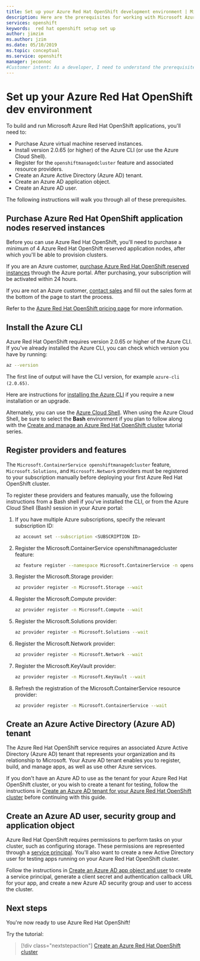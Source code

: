 ```yaml
---
title: Set up your Azure Red Hat OpenShift development environment | Microsoft Docs
description: Here are the prerequisites for working with Microsoft Azure Red Hat OpenShift.
services: openshift
keywords:  red hat openshift setup set up
author: jimzim
ms.author: jzim
ms.date: 05/10/2019
ms.topic: conceptual
ms.service: openshift
manager: jeconnoc
#Customer intent: As a developer, I need to understand the prerequisites for working with Azure Red Hat OpenShift
---
```


# Set up your Azure Red Hat OpenShift dev environment

To build and run Microsoft Azure Red Hat OpenShift applications, you'll need to:

* Purchase Azure virtual machine reserved instances.
* Install version 2.0.65 (or higher) of the Azure CLI (or use the Azure Cloud Shell).
* Register for the `openshiftmanagedcluster` feature and associated resource providers.
* Create an Azure Active Directory (Azure AD) tenant.
* Create an Azure AD application object.
* Create an Azure AD user.

The following instructions will walk you through all of these prerequisites.

## Purchase Azure Red Hat OpenShift application nodes reserved instances

Before you can use Azure Red Hat OpenShift, you'll need to purchase a minimum of 4 Azure Red Hat OpenShift reserved application nodes, after which you'll be able to provision clusters.

If you are an Azure customer, [purchase Azure Red Hat OpenShift reserved instances](https://aka.ms/openshift/buy) through the Azure portal. After purchasing, your subscription will be activated within 24 hours.

If you are not an Azure customer, [contact sales](https://aka.ms/openshift/contact-sales) and fill out the sales form at the bottom of the page to start the process.

Refer to the [Azure Red Hat OpenShift pricing page](https://aka.ms/openshift/pricing) for more information.

## Install the Azure CLI

Azure Red Hat OpenShift requires version 2.0.65 or higher of the Azure CLI. If you've already installed the Azure CLI, you can check which version you have by running:

```bash
az --version
```

The first line of output will have the CLI version, for example `azure-cli (2.0.65)`.

Here are instructions for [installing the Azure CLI](https://docs.microsoft.com/cli/azure/install-azure-cli?view=azure-cli-latest) if you require a new installation or an upgrade.

Alternately, you can use the [Azure Cloud Shell](https://docs.microsoft.com/azure/cloud-shell/overview). When using the Azure Cloud Shell, be sure to select the **Bash** environment if you plan to follow along with the [Create and manage an Azure Red Hat OpenShift cluster](tutorial-create-cluster.md) tutorial series.

## Register providers and features

The `Microsoft.ContainerService openshiftmanagedcluster` feature, `Microsoft.Solutions`, and `Microsoft.Network` providers must be registered to your subscription manually before deploying your first Azure Red Hat OpenShift cluster.

To register these providers and features manually, use the following instructions from a Bash shell if you've installed the CLI, or from the Azure Cloud Shell (Bash) session in your Azure portal:

1. If you have multiple Azure subscriptions, specify the relevant subscription ID:

    ```bash
    az account set --subscription <SUBSCRIPTION ID>
    ```

1. Register the Microsoft.ContainerService openshiftmanagedcluster feature:

    ```bash
    az feature register --namespace Microsoft.ContainerService -n openshiftmanagedcluster
    ```

1. Register the Microsoft.Storage provider:

    ```bash
    az provider register -n Microsoft.Storage --wait
    ```
    
1. Register the Microsoft.Compute provider:

    ```bash
    az provider register -n Microsoft.Compute --wait
    ```

1. Register the Microsoft.Solutions provider:

    ```bash
    az provider register -n Microsoft.Solutions --wait
    ```

1. Register the Microsoft.Network provider:

    ```bash
    az provider register -n Microsoft.Network --wait
    ```

1. Register the Microsoft.KeyVault provider:

    ```bash
    az provider register -n Microsoft.KeyVault --wait
    ```

1. Refresh the registration of the Microsoft.ContainerService resource provider:

    ```bash
    az provider register -n Microsoft.ContainerService --wait
    ```

## Create an Azure Active Directory (Azure AD) tenant

The Azure Red Hat OpenShift service requires an associated Azure Active Directory (Azure AD) tenant that represents your organization and its relationship to Microsoft. Your Azure AD tenant enables you to register, build, and manage apps, as well as use other Azure services.

If you don't have an Azure AD to use as the tenant for your Azure Red Hat OpenShift cluster, or you wish to create a tenant for testing, follow the instructions in [Create an Azure AD tenant for your Azure Red Hat OpenShift cluster](howto-create-tenant.md) before continuing with this guide.

## Create an Azure AD user, security group and application object

Azure Red Hat OpenShift requires permissions to perform tasks on your cluster, such as configuring storage. These permissions are represented through a [service principal](https://docs.microsoft.com/azure/active-directory/develop/app-objects-and-service-principals#service-principal-object). You'll also want to create a new Active Directory user for testing apps running on your Azure Red Hat OpenShift cluster.

Follow the instructions in [Create an Azure AD app object and user](howto-aad-app-configuration.md) to create a service principal, generate a client secret and authentication callback URL for your app, and create a new Azure AD security group and user to access the cluster.

## Next steps

You're now ready to use Azure Red Hat OpenShift!

Try the tutorial:
> [!div class="nextstepaction"]
> [Create an Azure Red Hat OpenShift cluster](tutorial-create-cluster.md)

[azure-cli-install]: https://docs.microsoft.com/cli/azure/install-azure-cli
